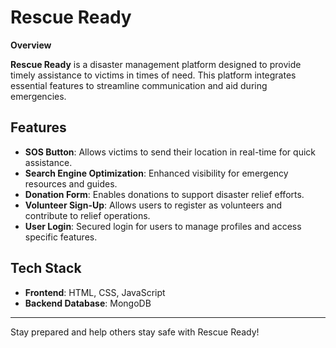 # Rescue Ready

**Overview**

**Rescue Ready** is a disaster management platform designed to provide timely assistance to victims in times of need. This platform integrates essential features to streamline communication and aid during emergencies.

## Features

- **SOS Button**: Allows victims to send their location in real-time for quick assistance.
- **Search Engine Optimization**: Enhanced visibility for emergency resources and guides.
- **Donation Form**: Enables donations to support disaster relief efforts.
- **Volunteer Sign-Up**: Allows users to register as volunteers and contribute to relief operations.
- **User Login**: Secured login for users to manage profiles and access specific features.

## Tech Stack

- **Frontend**: HTML, CSS, JavaScript
- **Backend Database**: MongoDB

---

Stay prepared and help others stay safe with Rescue Ready!
